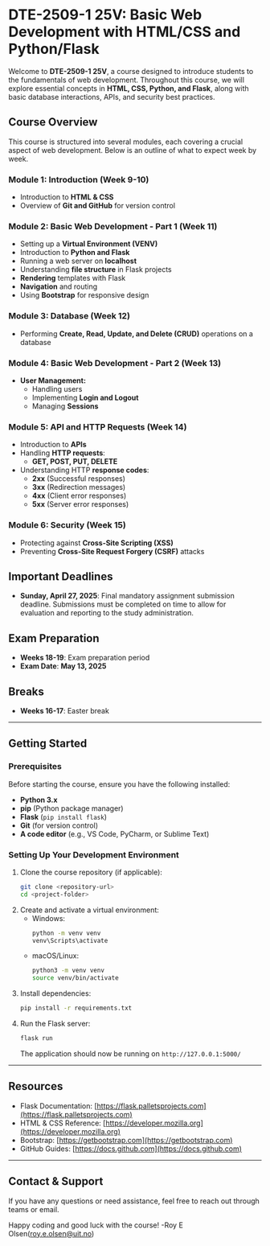 # DTE-2509-1 25V: Basic Web Development with HTML/CSS and Python/Flask

Welcome to **DTE-2509-1 25V**, a course designed to introduce students to the fundamentals of web development. Throughout this course, we will explore essential concepts in **HTML, CSS, Python, and Flask**, along with basic database interactions, APIs, and security best practices.

## Course Overview
This course is structured into several modules, each covering a crucial aspect of web development. Below is an outline of what to expect week by week.

### **Module 1: Introduction** (Week 9-10)
- Introduction to **HTML & CSS**
- Overview of **Git and GitHub** for version control

### **Module 2: Basic Web Development - Part 1** (Week 11)
- Setting up a **Virtual Environment (VENV)**
- Introduction to **Python and Flask**
- Running a web server on **localhost**
- Understanding **file structure** in Flask projects
- **Rendering** templates with Flask
- **Navigation** and routing
- Using **Bootstrap** for responsive design

### **Module 3: Database** (Week 12)
- Performing **Create, Read, Update, and Delete (CRUD)** operations on a database

### **Module 4: Basic Web Development - Part 2** (Week 13)
- **User Management:**
  - Handling users
  - Implementing **Login and Logout**
  - Managing **Sessions**

### **Module 5: API and HTTP Requests** (Week 14)
- Introduction to **APIs**
- Handling **HTTP requests**:
  - **GET, POST, PUT, DELETE**
- Understanding HTTP **response codes**:
  - **2xx** (Successful responses)
  - **3xx** (Redirection messages)
  - **4xx** (Client error responses)
  - **5xx** (Server error responses)

### **Module 6: Security** (Week 15)
- Protecting against **Cross-Site Scripting (XSS)**
- Preventing **Cross-Site Request Forgery (CSRF)** attacks

## **Important Deadlines**
- **Sunday, April 27, 2025**: Final mandatory assignment submission deadline. Submissions must be completed on time to allow for evaluation and reporting to the study administration.

## **Exam Preparation**
- **Weeks 18-19**: Exam preparation period
- **Exam Date**: **May 13, 2025**

## **Breaks**
- **Weeks 16-17**: Easter break

---
## Getting Started
### **Prerequisites**
Before starting the course, ensure you have the following installed:
- **Python 3.x**
- **pip** (Python package manager)
- **Flask** (`pip install flask`)
- **Git** (for version control)
- **A code editor** (e.g., VS Code, PyCharm, or Sublime Text)

### **Setting Up Your Development Environment**
1. Clone the course repository (if applicable):
   ```sh
   git clone <repository-url>
   cd <project-folder>
   ```
2. Create and activate a virtual environment:
   - Windows:
     ```sh
     python -m venv venv
     venv\Scripts\activate
     ```
   - macOS/Linux:
     ```sh
     python3 -m venv venv
     source venv/bin/activate
     ```
3. Install dependencies:
   ```sh
   pip install -r requirements.txt
   ```
4. Run the Flask server:
   ```sh
   flask run
   ```
   The application should now be running on `http://127.0.0.1:5000/`

---
## **Resources**
- Flask Documentation: [https://flask.palletsprojects.com](https://flask.palletsprojects.com)
- HTML & CSS Reference: [https://developer.mozilla.org](https://developer.mozilla.org)
- Bootstrap: [https://getbootstrap.com](https://getbootstrap.com)
- GitHub Guides: [https://docs.github.com](https://docs.github.com)

---
## **Contact & Support**
If you have any questions or need assistance, feel free to reach out through teams or email.

Happy coding and good luck with the course! 
-Roy E Olsen(roy.e.olsen@uit.no)

